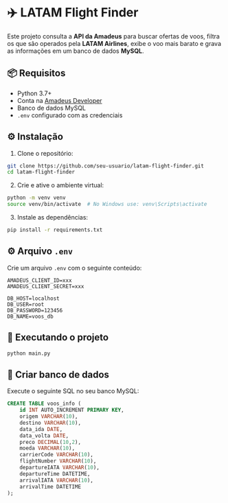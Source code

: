 # ✈️ LATAM Flight Finder

Este projeto consulta a **API da Amadeus** para buscar ofertas de voos, filtra os que são operados pela **LATAM Airlines**, exibe o voo mais barato e grava as informações em um banco de dados **MySQL**.

## 📦 Requisitos

- Python 3.7+
- Conta na [Amadeus Developer](https://developers.amadeus.com/)
- Banco de dados MySQL
- `.env` configurado com as credenciais

## ⚙️ Instalação

1. Clone o repositório:

```bash
git clone https://github.com/seu-usuario/latam-flight-finder.git
cd latam-flight-finder
```

2. Crie e ative o ambiente virtual:

```bash
python -m venv venv
source venv/bin/activate  # No Windows use: venv\Scripts\activate
```

3. Instale as dependências:

```bash
pip install -r requirements.txt
```

## ⚙️ Arquivo `.env`

Crie um arquivo `.env` com o seguinte conteúdo:

```env
AMADEUS_CLIENT_ID=xxx
AMADEUS_CLIENT_SECRET=xxx

DB_HOST=localhost
DB_USER=root
DB_PASSWORD=123456
DB_NAME=voos_db
```

## 🚀 Executando o projeto

```bash
python main.py
```

## 🧱 Criar banco de dados

Execute o seguinte SQL no seu banco MySQL:

```sql
CREATE TABLE voos_info (
    id INT AUTO_INCREMENT PRIMARY KEY,
    origem VARCHAR(10),
    destino VARCHAR(10),
    data_ida DATE,
    data_volta DATE,
    preco DECIMAL(10,2),
    moeda VARCHAR(10),
    carrierCode VARCHAR(10),
    flightNumber VARCHAR(10),
    departureIATA VARCHAR(10),
    departureTime DATETIME,
    arrivalIATA VARCHAR(10),
    arrivalTime DATETIME
);
```
